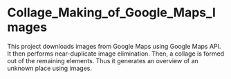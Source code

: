 # Collage_Making_of_Google_Maps_Images
This project downloads images from Google Maps using Google Maps API. It then performs near-duplicate image elimination. Then, a collage is formed out of the remaining elements. Thus it generates an overview of an unknown place using images.
